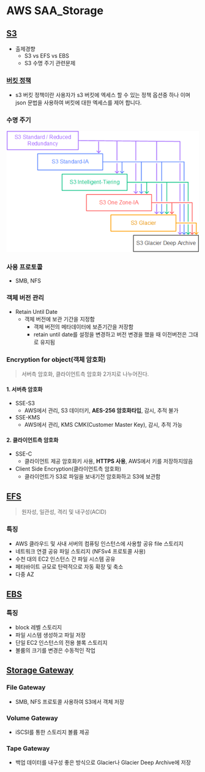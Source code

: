 # AWS SAA_Storage

## [S3](https://aws.amazon.com/ko/s3/)

- 출제경향
  - S3 vs EFS vs EBS 
  - S3 수명 주기 관련문제

### [버킷 정책](https://www.onlab.kr/2018/03/21/aws-s3-버킷-정책-예제/)

- s3 버킷 정책이란 사용자가 s3 버킷에 엑세스 할 수 있는 정책 옵션중 하나 이며 json 문법을 사용하여 버킷에 대한 엑세스를 제어 합니다.

### 수명 주기

![S3_class](img/AWS-SAA_Storage_01_S3.png)

### 사용 프로토콜
- SMB, NFS

### 객체 버전 관리

- Retain Until Date
  - 객체 버전에 보관 기간을 지정함
    - 객체 버전의 메타데이터에 보존기간을 저장함
    - retain until date를 설정을 변경하고 버전 변경을 했을 때 이전버전은 그대로 유지됨

### Encryption for object(객체 암호화)
> 서버측 암호화, 클라이언트측 암호화 2가지로 나누어진다.

#### 1. 서버측 암호화

- SSE-S3
  - AWS에서 관리, S3 데이터키, **AES-256 암호화타입**, 감시, 추적 불가
- SSE-KMS
  - AWS에서 관리, KMS CMK(Customer Master Key), 감시, 추적 가능

#### 2. 클라이언트측 암호화

- SSE-C
  - 클라이언트 제공 암호화키 사용, **HTTPS 사용**, AWS에서 키를 저장하지않음
- Client Side Encryption(클라이언트측 암호화)
  - 클라이언트가 S3로 파일을 보내기전 암호화하고 S3에 보관함

## [EFS](https://aws.amazon.com/ko/efs/)
 > 원자성, 일관성, 격리 및 내구성(ACID)

### 특징

- AWS 클라우드 및 사내 서버의 컴퓨팅 인스턴스에 사용할 공유 file 스토리지
- 네트워크 연결 공유 파일 스토리지 (NFSv4 프로토콜 사용)
- 수천 대의 EC2 인스턴스 간 파일 시스템 공유
- 페타바이트 규모로 탄력적으로 자동 확장 및 축소
- 다중 AZ

## [EBS](https://aws.amazon.com/ko/ebs/)
 
### 특징

- block 레벨 스토리지
- 파일 시스템 생성하고 파일 저장
- 단일 EC2 인스턴스의 전용 블록 스토리지
- 볼륨의 크기를 변경은 수동적인 작업


## [Storage Gateway](https://aws.amazon.com/storagegateway/)

### File Gateway

- SMB, NFS 프로토콜 사용하여 S3에서 객체 저장

### Volume Gateway

- iSCSI를 통한 스토리지 볼륨 제공

### Tape Gateway

- 백업 데이터를 내구성 좋은 방식으로 Glacier나 Glacier Deep Archive에 저장
